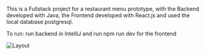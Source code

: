 This is a Fullstack project for a restaurant menu prototype, with the Backend developed with Java, the Frontend developed with React.js and used the local database postgresql.

To run: run backend in IntelliJ and run npm run dev for the frontend

![Layout](https://github.com/user-attachments/assets/6f9c9da4-7d68-4a3c-92f8-1a97dbc384ee)
